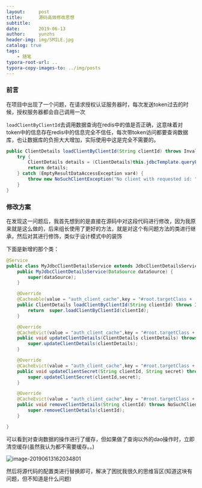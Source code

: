 ```yaml
---
layout:     post
title:      源码高效修改思想
subtitle:   
date:       2019-06-13
author:     yunzhs
header-img: img/SMILE.jpg
catalog: true
tags:
    - 随笔
typora-root-url: ..
typora-copy-images-to: ../img/posts
---
```


### 前言

在项目中出现了一个问题，在请求授权认证服务器时，每次发送token过去的时候，授权服务器都会自己调用一次

`loadClientByClientId`去调用数据查询在redis中的值是否正确，这意味着对token中的信息存在redis中的信息完全不信任，每次带token访问都要查询数据库，也让数据库的负担大大增加，实际使用中这是完全不需要的。

```java
public ClientDetails loadClientByClientId(String clientId) throws InvalidClientException {
    try {
        ClientDetails details = (ClientDetails)this.jdbcTemplate.queryForObject(this.selectClientDetailsSql, new JdbcClientDetailsService.ClientDetailsRowMapper(), new Object[]{clientId});
        return details;
    } catch (EmptyResultDataAccessException var4) {
        throw new NoSuchClientException("No client with requested id: " + clientId);
    }
}
```

### 修改方案

在发现这一问题后，我首先想到的是直接在源码中对这段代码进行修改，因为我原来就是这么做的，后来组长使用了更好的方法，就是对这个有问题方法的类进行继承，然后对其进行修饰，类似于设计模式中的装饰

下面是新增的那个类：

```java
@Service
public class MyJdbcClientDetailsService extends JdbcClientDetailsService {
    public MyJdbcClientDetailsService(DataSource dataSource) {
        super(dataSource);
    }

    @Override
    @Cacheable(value = "auth_client_cache",key = "#root.targetClass + '_' + #p0",unless="#result == null")
    public ClientDetails loadClientByClientId(String clientId) throws InvalidClientException {
        return  super.loadClientByClientId(clientId);
    }

    @Override
    @CacheEvict(value = "auth_client_cache",key = "#root.targetClass + '_' + #entity.clientId")
    public void updateClientDetails(ClientDetails clientDetails) throws NoSuchClientException {
        super.updateClientDetails(clientDetails);
    }

    @Override
    @CacheEvict(value = "auth_client_cache",key = "#root.targetClass + '_' + #p0")
    public void updateClientSecret(String clientId, String secret) throws NoSuchClientException {
        super.updateClientSecret(clientId,secret);
    }

    @Override
    @CacheEvict(value = "auth_client_cache",key = "#root.targetClass + '_' + #p0")
    public void removeClientDetails(String clientId) throws NoSuchClientException {
        super.removeClientDetails(clientId);
    }

}
```

可以看到对查询数据的操作进行了缓存，但如果做了查询以外的dao操作时，立即清空缓存(虽然我认为都不需要缓存。。)

![image-20190613162034801](/img/posts/image-20190613162034801.png)

然后将源代码的配置类进行替换即可，解决了困扰我很久的思维盲区(知道这块有问题，但不知道是什么问题)